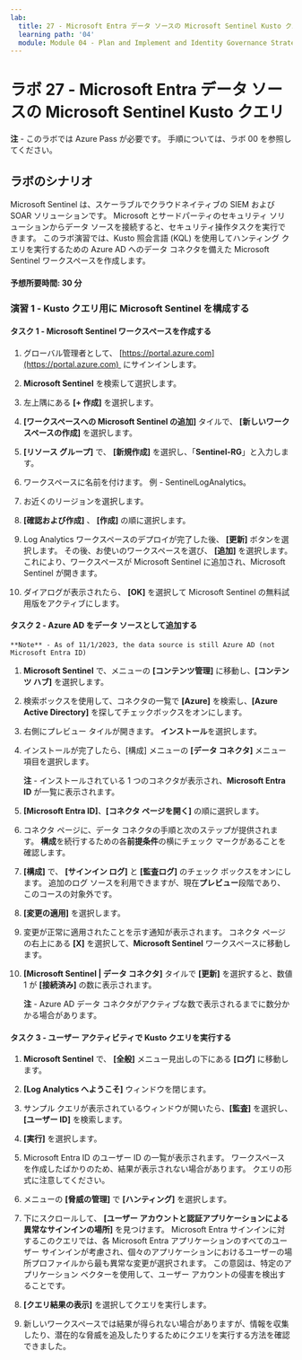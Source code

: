 ```yaml
---
lab:
  title: 27 - Microsoft Entra データ ソースの Microsoft Sentinel Kusto クエリ
  learning path: '04'
  module: Module 04 - Plan and Implement and Identity Governance Strategy
---
```


# ラボ 27 - Microsoft Entra データ ソースの Microsoft Sentinel Kusto クエリ

**注** - このラボでは Azure Pass が必要です。 手順については、ラボ 00 を参照してください。

## ラボのシナリオ

Microsoft Sentinel は、スケーラブルでクラウドネイティブの SIEM および SOAR ソリューションです。  Microsoft とサードパーティのセキュリティ ソリューションからデータ ソースを接続すると、セキュリティ操作タスクを実行できます。  このラボ演習では、Kusto 照会言語 (KQL) を使用してハンティング クエリを実行するための Azure AD へのデータ コネクタを備えた Microsoft Sentinel ワークスペースを作成します。 

#### 予想所要時間: 30 分

### 演習 1 - Kusto クエリ用に Microsoft Sentinel を構成する

#### タスク 1 - Microsoft Sentinel ワークスペースを作成する

1. グローバル管理者として、 [https://portal.azure.com](https://portal.azure.com)  にサインインします。

1. **Microsoft Sentinel** を検索して選択します。 

1. 左上隅にある **[+ 作成]** を選択します。

1. **[ワークスペースへの Microsoft Sentinel の追加]** タイルで、 **[新しいワークスペースの作成]** を選択します。

1. **[リソース グループ]** で、 **[新規作成]** を選択し、「**Sentinel-RG**」と入力します。

1. ワークスペースに名前を付けます。  例 - SentinelLogAnalytics。

1. お近くのリージョンを選択します。

1. **[確認および作成]** 、 **[作成]** の順に選択します。

1. Log Analytics ワークスペースのデプロイが完了した後、 **[更新]** ボタンを選択します。 その後、お使いのワークスペースを選び、 **[追加]** を選択します。  これにより、ワークスペースが Microsoft Sentinel に追加され、Microsoft Sentinel が開きます。

1. ダイアログが表示されたら、 **[OK]** を選択して Microsoft Sentinel の無料試用版をアクティブにします。

#### タスク 2 - Azure AD をデータ ソースとして追加する
    **Note** - As of 11/1/2023, the data source is still Azure AD (not Microsoft Entra ID)

1. **Microsoft Sentinel** で、メニューの **[コンテンツ管理]** に移動し、**[コンテンツ ハブ]** を選択します。

1. 検索ボックスを使用して、コネクタの一覧で **[Azure]** を検索し、**[Azure Active Directory]** を探してチェックボックスをオンにします。

1. 右側にプレビュー タイルが開きます。  **インストール**を選択します。

1. インストールが完了したら、[構成] メニューの **[データ コネクタ]** メニュー項目を選択します。

    **注** - インストールされている 1 つのコネクタが表示され、**Microsoft Entra ID** が一覧に表示されます。

1. **[Microsoft Entra ID]**、**[コネクタ ページを開く]** の順に選択します。

1. コネクタ ページに、データ コネクタの手順と次のステップが提供されます。 **構成**を続行するための各**前提条件**の横にチェック マークがあることを確認します。

1. **[構成]** で、 **[サインイン ログ]** と **[監査ログ]** のチェック ボックスをオンにします。 追加のログ ソースを利用できますが、現在**プレビュー**段階であり、このコースの対象外です。

1. **[変更の適用]** を選択します。 

1. 変更が正常に適用されたことを示す通知が表示されます。 コネクタ ページの右上にある **[X]** を選択して、**Microsoft Sentinel** ワークスペースに移動します。

1. **[Microsoft Sentinel | データ コネクタ]** タイルで **[更新]** を選択すると、数値 1 が **[接続済み]** の数に表示されます。

   **注** - Azure AD データ コネクタがアクティブな数で表示されるまでに数分かかる場合があります。 

#### タスク 3 - ユーザー アクティビティで Kusto クエリを実行する

1. **Microsoft Sentinel** で、 **[全般]** メニュー見出しの下にある **[ログ]** に移動します。

1. **[Log Analytics へようこそ]** ウィンドウを閉じます。

1. サンプル クエリが表示されているウィンドウが開いたら、**[監査]** を選択し、**[ユーザー ID]** を検索します。

1. **[実行]** を選択します。 

1. Microsoft Entra ID のユーザー ID の一覧が表示されます。  ワークスペースを作成したばかりのため、結果が表示されない場合があります。  クエリの形式に注意してください。

1. メニューの **[脅威の管理]** で **[ハンティング]** を選択します。 

1. 下にスクロールして、 **[ユーザー アカウントと認証アプリケーションによる異常なサインインの場所]** を見つけます。  Microsoft Entra サインインに対するこのクエリでは、各 Microsoft Entra アプリケーションのすべてのユーザー サインインが考慮され、個々のアプリケーションにおけるユーザーの場所プロファイルから最も異常な変更が選択されます。 この意図は、特定のアプリケーション ベクターを使用して、ユーザー アカウントの侵害を検出することです。 

1. **[クエリ結果の表示]** を選択してクエリを実行します。

1. 新しいワークスペースでは結果が得られない場合がありますが、情報を収集したり、潜在的な脅威を追及したりするためにクエリを実行する方法を確認できました。
